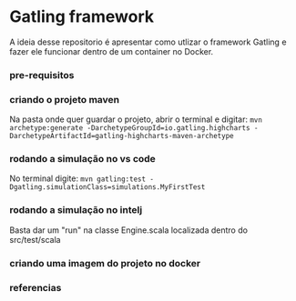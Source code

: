 # Gatling framework
A ideia desse repositorio é apresentar como utlizar o framework Gatling e fazer ele funcionar dentro de um container no Docker.

### pre-requisitos


### criando o projeto maven

Na pasta onde quer guardar o projeto, abrir o terminal e digitar:
 `mvn archetype:generate -DarchetypeGroupId=io.gatling.highcharts -DarchetypeArtifactId=gatling-highcharts-maven-archetype`

### rodando a simulação no vs code

No terminal digite: 
 `mvn gatling:test -Dgatling.simulationClass=simulations.MyFirstTest`

### rodando a simulação no intelj

  Basta dar um "run" na classe Engine.scala localizada dentro do src/test/scala

### criando uma imagem do projeto no docker
    

### referencias
 
